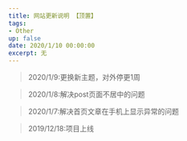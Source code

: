 ```yaml
---
title: 网站更新说明 【顶置】
tags: 
- Other
up: false
date: 2020/1/10 00:00:00
excerpt: 无
---
```

> 

> 2020/1/9:更换新主题，对外停更1周

> 2020/1/8:解决post页面不居中的问题

> 2020/1/7:解决首页文章在手机上显示异常的问题

> 2019/12/18:项目上线